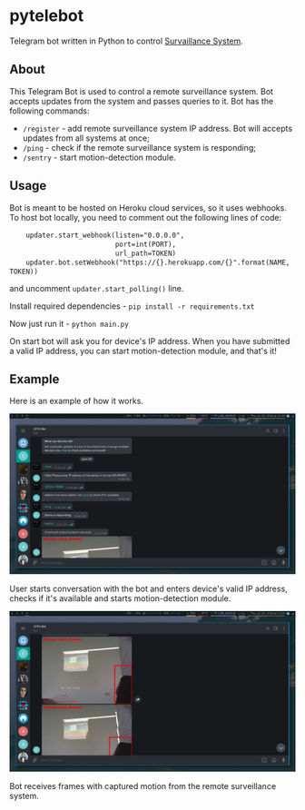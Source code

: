 # pytelebot
Telegram bot written in Python to control [Survaillance System](https://github.com/eliasxyz/homesentry).

## About
This Telegram Bot is used to control a remote surveillance system. Bot accepts updates from the system and passes queries to it. Bot has the following commands:
* `/register` - add remote surveillance system IP address. Bot will accepts updates from all systems at once;
* `/ping` - check if the remote surveillance system is responding;
* `/sentry` - start motion-detection module.

## Usage
Bot is meant to be hosted on Heroku cloud services, so it uses webhooks. To host bot locally, you need to comment out the following lines of code:

```
    updater.start_webhook(listen="0.0.0.0",
                          port=int(PORT),
                          url_path=TOKEN)
    updater.bot.setWebhook("https://{}.herokuapp.com/{}".format(NAME, TOKEN))
```

and uncomment `updater.start_polling()` line.

Install required dependencies - `pip install -r requirements.txt`

Now just run it - `python main.py`

On start bot will ask you for device's IP address. When you have submitted a valid IP address, you can start motion-detection module, and that's it!

## Example
Here is an example of how it works.

![TG Example](./examples/1.jpg?raw=true "TG_Example_1")

User starts conversation with the bot and enters device's valid IP address, checks if it's available and starts motion-detection module.

![TG Example](./examples/2.jpg?raw=true "TG_Example_1")

Bot receives frames with captured motion from the remote surveillance system.
